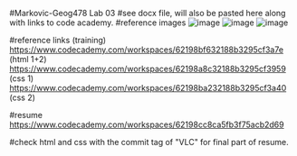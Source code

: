 #Markovic-Geog478 Lab 03
#see docx file, will also be pasted here along with links to code academy.
#reference images
![image](https://media.github.tamu.edu/user/18197/files/daf2c900-967f-11ec-8a13-7bc5a048029f)
![image](https://media.github.tamu.edu/user/18197/files/f6f66a80-967f-11ec-82d0-32631b74b367)
![image](https://media.github.tamu.edu/user/18197/files/fc53b500-967f-11ec-83b5-448275a2ef84)

#reference links (training)
https://www.codecademy.com/workspaces/62198bf632188b3295cf3a7e (html 1+2)
https://www.codecademy.com/workspaces/62198a8c32188b3295cf3959 (css 1)
https://www.codecademy.com/workspaces/62198ba232188b3295cf3a40 (css 2)

#resume
https://www.codecademy.com/workspaces/62198cc8ca5fb3f75acb2d69

#check html and css with the commit tag of "VLC" for final part of resume.
